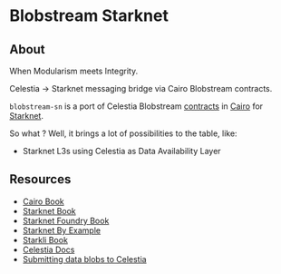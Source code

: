 # Blobstream Starknet

## About

When Modularism meets Integrity.

Celestia -> Starknet messaging bridge via Cairo Blobstream contracts.

`blobstream-sn` is a port of Celestia Blobstream [contracts](https://github.com/celestiaorg/blobstream-contracts)
in [Cairo](https://book.cairo-lang.org/) for [Starknet](https://starknet.io/).

So what ? Well, it brings a lot of possibilities to the table, like:

- Starknet L3s using Celestia as Data Availability Layer

## Resources

- [Cairo Book](https://book.cairo-lang.org/)
- [Starknet Book](https://book.starknet.io/)
- [Starknet Foundry Book](https://foundry-rs.github.io/starknet-foundry/)
- [Starknet By Example](https://starknet-by-example.voyager.online/)
- [Starkli Book](https://book.starkli.rs/)
- [Celestia Docs](https://docs.celestia.org)
- [Submitting data blobs to Celestia](https://docs.celestia.org/developers/submit-data)

